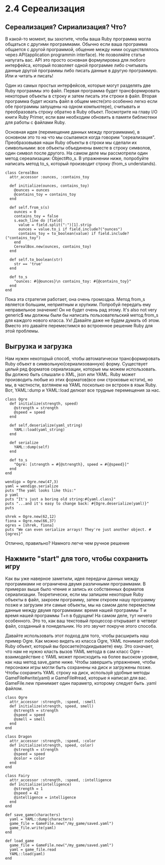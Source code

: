 ﻿# 2.4 Сереализация #

## Сереализация? Сириализация? Что? ##

В какой-то момент, вы захотите, чтобы ваша Ruby программа могла общаться с другими программами. Обычно если ваша программа общается с другой программой, общение между ними осуществлялось через API(application programmin interface). Не позволяйте статье напугать вас. API это просто основная формулировка для любого интерфейса, который позволяет одной программе либо считывать данные другой программы либо писать данные в другую программую. Или и читать и писать!

Один из самых простых интерфейсов, которые могут разделять две Ruby программы это файл. Первая программа будет трансформировать некоторые объекты в строку и затем писать эти строки в файл. Вторая программа будет искать файл в общем месте(это особенно легко если обе программы запущены на одном компьютере), считывать и преобразовать строку обратно в Ruby объект. Посмотрите на главу I/O книги Ruby Primer, если вам необходим обновить в памяти библиотеки для работы с файлами Ruby.

Основная идея (перемещение данных между программами), в основном это то на что мы ссылаемся когда говорим "сереализация". Преобразовывая наши Ruby объекты в строки мы сделали их символьными: все объекты объединены вместе в строку символов, один символ после другого. На самом деле мы рассмотрели один метод сереализации: Object#to_s. В упражнении ниже, попробуйте написать метод to_s, который производит строку (from_s understands).

	class CerealBox
	  attr_accessor :ounces, :contains_toy
  
	  def initialize(ounces, contains_toy)
	    @ounces = ounces
	    @contains_toy = contains_toy
	  end
  
	  def self.from_s(s)
	    ounces = 0
	    contains_toy = false
	    s.each_line do |field|
	      value = field.split(":")[1].strip
	      ounces = value.to_i if field.include?("ounces")
	      contains_toy = to_boolean(value) if field.include?("contains_toy")
	    end
	    CerealBox.new(ounces, contains_toy)
	  end
  
	  def self.to_boolean(str)
	    str == 'true'
	  end
  
	  def to_s
	    "ounces: #{@ounces}\n contains_toy: #{@contains_toy}"
	  end
	end  

Пока эта стратегия работает, она очень громоздка. Метод from_s является большим, неприятным и хрупким. Попробуй передать ему неправильное значение! Он не будет очень рад этому. It's also not very generic$ мы должны были бы написать пользовательский метод from_s для каждого нового класса. Ух! Давайте даже не будем думать об этом. Вместо это давайте переместимся во встроенное решение Ruby для этой проблемы.


## Выгрузка и загрузка ##

Нам нужен некоторый способ, чтобы автоматически трансформировать Ruby объект в символьную(сериализованную) форму. Существует целый ряд форматов сериализации, которые мы можем использовать. Вы должно быть слышали о XML, json или YAML. Ruby может производить любые из этих форматов(все они строковые кстати), но мы, в частности, взглянем на YAML посколько он встроен в язык Ruby. Вот, YAML::dump и YAML::load делюат все трудные перемещения за нас.

	class Ogre
	  def initialize(strength, speed)
	    @strength = strength
	    @speed = speed
	  end

	  def self.deserialize(yaml_string)
	    YAML::load(yaml_string)
	  end

	  def serialize
	    YAML::dump(self)
	  end

	  def to_s
	    "Ogre: [strength = #{@strength}, speed = #{@speed}]"
	  end
	end

	wendigo = Ogre.new(47,3)
	yaml = wendigo.serialize
	puts "The yaml looks like this:"
	p yaml
	puts "It's just a boring old string:#{yaml.class}"
	puts "...and it's easy to change back: #{Ogre.deserialize(yaml)}"  
	puts

	shrek = Ogre.new(62,12)
	fiona = Ogre.new(66,37)
	ogres = [shrek, fiona]
	puts "We can even serialize arrays! They're just another object. #{ogres}"

Отлично, правильно? Намного легче чем ручное решение

## Нажмите "start" для того, чтобы сохранить игру ##

Как вы уже наверное заметили, идея передачи данных между программами не ограничена двумя различными программами. В примерах выше было чтение и запись их собственных форматов сериализации. Теоретически, если мы запишем некоторые Ruby объекты в файл, закроем программу, затем откроем нашу программу позже и загрузим эти самые объекты, мы на самом деле переместим данные между двумя программами: время нашей программы Т и время нашей программы T+n в будущем! На самом деле, тут ничего особенного. Это то, как ваш текстовый процессор открывает в четверг файл, созданный в понедельник. Но это звучит покруче этого способа.

Давайте использовать этот подход для того, чтобы расширить наш пример Ogre. Как можно видеть из класса Ogre, YAML понимает любой Ruby объект, который вы бросаете(подкидываете) ему. Это означает, что нам не нужно класть вызов YAML метода в сам класс Ogre - взаимодействие с YAML может происходить на более высоком уровне, как наш метод save_game ниже. Чтобы завершить упражнение, чтобы персонажи игры могли быть сохранены на диск и загружены позже. Чтобы сохранить YAML строку на диск, используй удобные методы GameFile#write(yaml) и GameFile#read, которые я написал для вас. GameFile.new принимает один параметр, которому следует быть .yaml файлом.

	class Ogre
	  attr_accessor :strength, :speed, :smell
	  def initialize(strength, speed, smell)
	    @strength = strength
	    @speed = speed
	    @smell = smell
	  end
	end

	class Dragon
	  attr_accessor :strength, :speed, :color
	  def initialize(strength, speed, color)
	    @strength = strength
	    @speed = speed
	    @color = color
	  end
	end

	class Fairy
	  attr_accessor :strength, :speed, :intelligence
	  def initialize(intelligence)
	    @strength = 1
	    @speed = 42
	    @intelligence = intelligence
	  end
	end

	def save_game(characters)
	  yaml = YAML::dump(characters)
	  game_file = GameFile.new("/my_game/saved.yaml")
	  game_file.write(yaml)
	end

	def load_game
	  game_file = GameFile.new("/my_game/saved.yaml")
	  yaml = game_file.read
	  YAML::load(yaml)
	end

